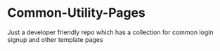 # Common-Utility-Pages
Just a developer friendly repo which has a collection for common login signup and other template pages

